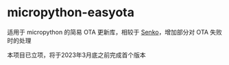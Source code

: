 # micropython-easyota
适用于 micropython 的简易 OTA 更新库，相较于 [Senko](https://github.com/RangerDigital/senko)，增加部分对 OTA 失败时的处理

本项目已立项，将于2023年3月底之前完成首个版本
